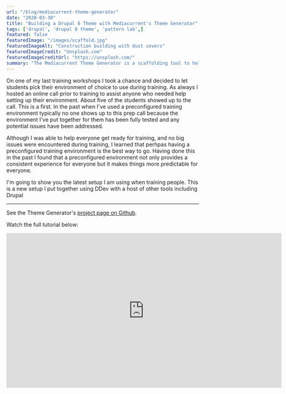 ```yaml
---
url: "/blog/mediacurrent-theme-generator"
date: "2020-03-30"
title: "Building a Drupal 8 Theme with Mediacurrent's Theme Generator"
tags: ['drupal', 'drupal 8 theme', 'pattern lab',]
featured: false
featuredImage: "/images/scaffold.jpg"
featuredImageAlt: "Construction building with dust covers"
featuredImageCredit: "Unsplash.com"
featuredImageCreditUrl: "https://unsplash.com/"
summary: "The Mediacurrent Theme Generator is a scaffolding tool to help you build production-ready Drupal 8 themes that are component-based-ready out of the box."
---
```


On one of my last training workshops I took a chance and decided to let students pick their environment of choice to use during training.  As always I hosted an online call prior to training to assist anyone who needed help setting up their environment.  About five of the students showed up to the call.  This is a first.  In the past when I've used a preconfigured training environment typically no one shows up to this prep call because the environment I've put together for them has been fully tested and any potential issues have been addressed.

Although I was able to help everyone get ready for training, and no big issues were encountered during training, I learned that perhpas having a preconfigured training environment is the best way to go.  Having done this in the past I found that a preconfigured environment not only provides a consistent experience for everyone but it makes things more predictable for everyone.

I'm going to show you the latest setup I am using when training people.  This is a new setup I put together using DDev with a host of other tools including Drupal



***

See the Theme Generator's [project page on Github](https://github.com/mediacurrent/theme_generator_8).

Watch the full tutorial below:


<iframe width="720" height="405" src="https://www.youtube.com/embed/cVyA2v-UwSQ" frameborder="0" allow="accelerometer; encrypted-media; gyroscope; picture-in-picture" allowfullscreen></iframe>
